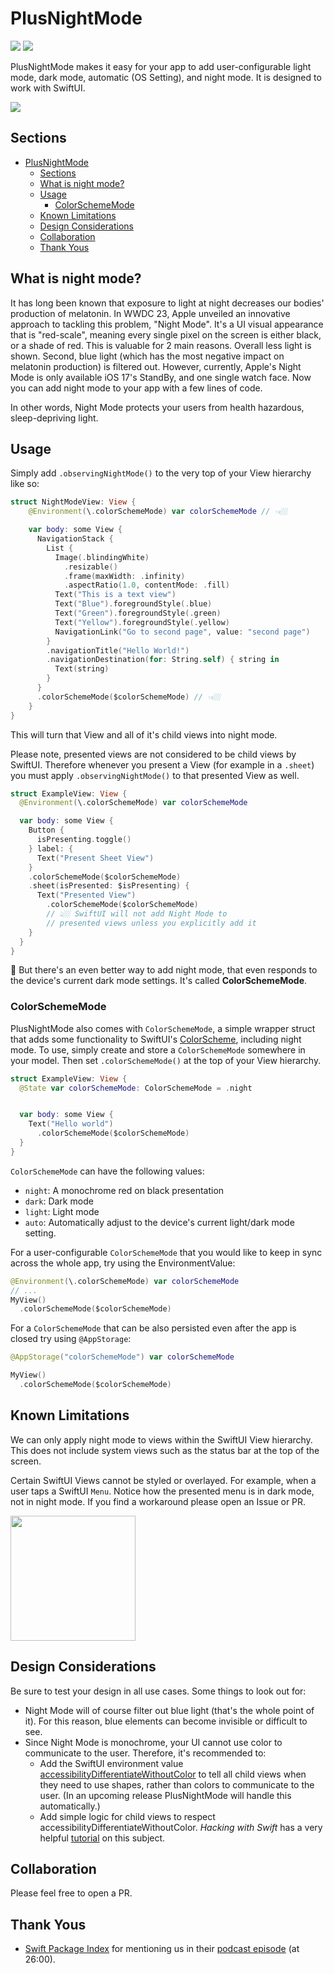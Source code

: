 # PlusNightMode
[![](https://img.shields.io/endpoint?url=https%3A%2F%2Fswiftpackageindex.com%2Fapi%2Fpackages%2FDandyLyons%2FPlusNightMode%2Fbadge%3Ftype%3Dswift-versions)](https://swiftpackageindex.com/DandyLyons/PlusNightMode)
[![](https://img.shields.io/endpoint?url=https%3A%2F%2Fswiftpackageindex.com%2Fapi%2Fpackages%2FDandyLyons%2FPlusNightMode%2Fbadge%3Ftype%3Dplatforms)](https://swiftpackageindex.com/DandyLyons/PlusNightMode)

PlusNightMode makes it easy for your app to add user-configurable light mode, dark mode, automatic (OS Setting), and night mode. It is designed to work with SwiftUI.

<img src="https://raw.githubusercontent.com/DandyLyons/PlusNightMode/main/README/Example.GIF">

## Sections
- [PlusNightMode](#plusnightmode)
  - [Sections](#sections)
  - [What is night mode?](#what-is-night-mode)
  - [Usage](#usage)
    - [ColorSchemeMode](#colorschememode)
  - [Known Limitations](#known-limitations)
  - [Design Considerations](#design-considerations)
  - [Collaboration](#collaboration)
  - [Thank Yous](#thank-yous)

## What is night mode?

It has long been known that exposure to light at night decreases our bodies' production of melatonin. In WWDC 23, Apple unveiled an innovative approach to tackling this problem, "Night Mode". It's a UI visual appearance that is "red-scale", meaning every single pixel on the screen is either black, or a shade of red. This is valuable for 2 main reasons. Overall less light is shown. Second, blue light (which has the most negative impact on melatonin production) is filtered out. However, currently, Apple's Night Mode is only available iOS 17's StandBy, and one single watch face. Now you can add night mode to your app with a few lines of code.

In other words, Night Mode protects your users from health hazardous, sleep-depriving light.

## Usage
Simply add `.observingNightMode()` to the very top of your View hierarchy like so:

```swift
struct NightModeView: View {
    @Environment(\.colorSchemeMode) var colorSchemeMode // 👈🏼

    var body: some View {
      NavigationStack {
        List {
          Image(.blindingWhite)
            .resizable()
            .frame(maxWidth: .infinity)
            .aspectRatio(1.0, contentMode: .fill)
          Text("This is a text view")
          Text("Blue").foregroundStyle(.blue)
          Text("Green").foregroundStyle(.green)
          Text("Yellow").foregroundStyle(.yellow)
          NavigationLink("Go to second page", value: "second page")
        }
        .navigationTitle("Hello World!")
        .navigationDestination(for: String.self) { string in
          Text(string)
        }
      }
      .colorSchemeMode($colorSchemeMode) // 👈🏼
    }
}
```
This will turn that View and all of it's child views into night mode.

Please note, presented views are not considered to be child views by SwiftUI. Therefore whenever you present a View (for example in a `.sheet`) you must apply `.observingNightMode()` to that presented View as well.

```swift
struct ExampleView: View {
  @Environment(\.colorSchemeMode) var colorSchemeMode

  var body: some View {
    Button {
      isPresenting.toggle()
    } label: {
      Text("Present Sheet View")
    }
    .colorSchemeMode($colorSchemeMode)
    .sheet(isPresented: $isPresenting) {
      Text("Presented View")
        .colorSchemeMode($colorSchemeMode)
        // 👆🏼 SwiftUI will not add Night Mode to 
        // presented views unless you explicitly add it
    }
  }
}
```
🚀 But there's an even better way to add night mode, that even responds to the device's current dark mode settings. It's called **ColorSchemeMode**.

### ColorSchemeMode

PlusNightMode also comes with `ColorSchemeMode`, a simple wrapper struct that adds some functionality to SwiftUI's [ColorScheme](https://developer.apple.com/documentation/swiftui/colorscheme), including night mode. To use, simply create and store a `ColorSchemeMode` somewhere in your model. Then set `.colorSchemeMode()` at the top of your View hierarchy.

```swift
struct ExampleView: View {
  @State var colorSchemeMode: ColorSchemeMode = .night


  var body: some View {
    Text("Hello world")
      .colorSchemeMode($colorSchemeMode)
  }
}
```

`ColorSchemeMode` can have the following values: 
- `night`: A monochrome red on black presentation
- `dark`: Dark mode
- `light`: Light mode
- `auto`: Automatically adjust to the device's current light/dark mode setting. 

For a user-configurable `ColorSchemeMode` that you would like to keep in sync across the whole app, try using the EnvironmentValue: 
```swift
@Environment(\.colorSchemeMode) var colorSchemeMode
// ... 
MyView()
  .colorSchemeMode($colorSchemeMode)
``` 

For a `ColorSchemeMode` that can be also persisted even after the app is closed try using `@AppStorage`: 
```swift
@AppStorage("colorSchemeMode") var colorSchemeMode

MyView()
  .colorSchemeMode($colorSchemeMode)
```


## Known Limitations

We can only apply night mode to views within the SwiftUI View hierarchy. This does not include system views such as the status bar at the top of the screen.

Certain SwiftUI Views cannot be styled or overlayed. For example, when a user taps a SwiftUI `Menu`. Notice how the presented menu is in dark mode, not in night mode. If you find a workaround please open an Issue or PR.

<img src="https://raw.githubusercontent.com/DandyLyons/PlusNightMode/main/README/Non-Night%20Mode%20Menu.jpeg"  width="200" >

## Design Considerations

Be sure to test your design in all use cases. Some things to look out for:

- Night Mode will of course filter out blue light (that's the whole point of it). For this reason, blue elements can become invisible or difficult to see.
- Since Night Mode is monochrome, your UI cannot use color to communicate to the user. Therefore, it's recommended to:
  - Add the SwiftUI environment value [accessibilityDifferentiateWithoutColor](https://developer.apple.com/documentation/swiftui/environmentvalues/accessibilitydifferentiatewithoutcolor) to tell all child views when they need to use shapes, rather than colors to communicate to the user. (In an upcoming release PlusNightMode will handle this automatically.) 
  - Add simple logic for child views to respect accessibilityDifferentiateWithoutColor. *Hacking with Swift* has a very helpful [tutorial](https://www.hackingwithswift.com/books/ios-swiftui/supporting-specific-accessibility-needs-with-swiftui) on this subject.

## Collaboration

Please feel free to open a PR.

## Thank Yous
- [Swift Package Index](https://swiftpackageindex.com/) for mentioning us in their [podcast episode](https://podcasts.apple.com/us/podcast/39-stress-testing-dependency-management/id1654567329?i=1000641328907) (at 26:00). 
